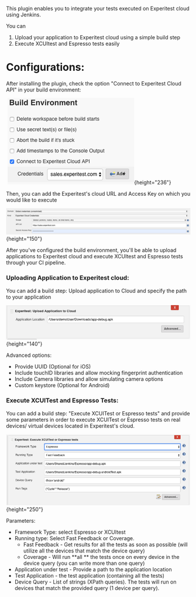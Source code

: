This plugin enables you to integrate your tests executed on Experitest
cloud using Jenkins.

You can 

1.  Upload your application to Experitest cloud using a simple build
    step
2.  Execute XCUItest and Espresso tests easily 

  

# Configurations:

After installing the plugin, check the option "Connect to Experitest
Cloud API" in your build environment:

  

 ![](docs/images/image2019-7-15_13-42-35.png){height="236"}

  

Then, you can add the Experitest's cloud URL and Access Key on which you
would like to execute

![](docs/images/image2019-7-15_13-39-33.png){height="150"}

  

After you've configured the build environment, you'll be able to upload
applications to Experitest cloud and execute XCUItest and Espresso tests
through your CI pipeline.

  

### Uploading Application to Experitest cloud:

You can add a build step: Upload application to Cloud and specify the
path to your application

![](docs/images/image2019-7-15_13-52-51.png){height="140"}

Advanced options:

-   Provide UUID (Optional for iOS)
-   Include touchID libraries and allow mocking fingerprint
    authentication
-   Include Camera libraries and allow simulating camera options
-   Custom keystore (Optional for Android)

  

### Execute XCUITest and Espresso Tests:

You can add a build step: "Execute XCUITest or Espresso tests" and
provide some parameters in order to execute XCUITest or Espresso tests
on real devices/ virtual devices located in Experitest's cloud.

![](docs/images/image2019-7-15_13-59-43.png){height="250"}

  

Parameters:

-   Framework Type: select Espresso or XCUItest
-   Running type: Select Fast Feedback or Coverage.
    -   Fast Feedback - Get results for all the tests as soon as
        possible (will utilize all the devices that match the device
        query)
    -   Coverage - Will run **all ** the tests once on every device in
        the device query (you can write more than one query)
-   Application under test - Provide a path to the application location
-   Test Application - the test application (containing all the tests)
-   Device Query - List of strings (XPath queries). The tests will run
    on devices that match the provided query (1 device per query).
